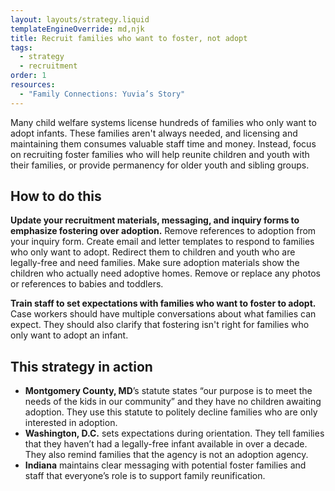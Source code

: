 ```yaml
---
layout: layouts/strategy.liquid
templateEngineOverride: md,njk
title: Recruit families who want to foster, not adopt
tags:
  - strategy
  - recruitment
order: 1
resources:
  - "Family Connections: Yuvia’s Story"
---
```

Many child welfare systems license hundreds of families who only want to adopt infants. These families aren't always needed, and licensing and maintaining them consumes valuable staff time and money. Instead, focus on recruiting foster families who will help reunite children and youth with their families, or provide permanency for older youth and sibling groups.

## How to do this

**Update your recruitment materials, messaging, and inquiry forms to emphasize fostering over adoption.** Remove references to adoption from your inquiry form. Create email and letter templates to respond to families who only want to adopt. Redirect them to children and youth who are legally-free and need families. Make sure adoption materials show the children who actually need adoptive homes. Remove or replace any photos or references to babies and toddlers.

**Train staff to set expectations with families who want to foster to adopt.** Case workers should have multiple conversations about what families can expect. They should also clarify that fostering isn't right for families who only want to adopt an infant.

## This strategy in action

* **Montgomery County, MD**’s statute states “our purpose is to meet the needs of the kids in our community” and they have no children awaiting adoption. They use this statute to politely decline families who are only interested in adoption.  
* **Washington, D.C.** sets expectations during orientation. They tell families that they haven’t had a legally-free infant available in over a decade. They also remind families that the agency is not an adoption agency.  
* **Indiana** maintains clear messaging with potential foster families and staff that everyone’s role is to support family reunification.
